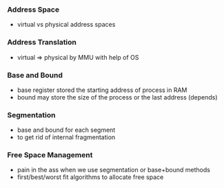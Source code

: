 ### Address Space
* virtual vs physical address spaces
### Address Translation
* virtual => physical by MMU with help of OS
### Base and Bound
* base register stored the starting address of process in RAM
* bound may store the size of the process or the last address (depends)
### Segmentation
* base and bound for each segment
* to get rid of internal fragmentation
### Free Space Management
* pain in the ass when we use segmentation or base+bound methods
* first/best/worst fit algorithms to allocate free space
